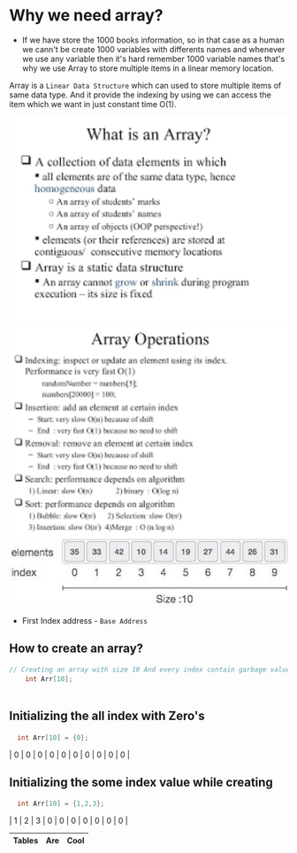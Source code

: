 # Why we need array?
 - If we have store the 1000 books information, so in that case as a human  we cann't be create 1000 variables with differents names and whenever we use any variable
    then it's hard remember 1000 variable names that's why we use Array to store multiple items in a linear memory location.
    
Array is a `Linear Data Structure` which can used to store multiple items of same data type.
And it provide the indexing by using we can access the item which we want in just constant time  O(1).


<img src="https://github.com/manishhedau/Data-Structure-Algorithm/blob/main/1.%20Array/Array_1.png" width="600px" height="auto">

<img src="https://github.com/manishhedau/Data-Structure-Algorithm/blob/main/1.%20Array/Array_2.png" width="600px" height="auto">

<img src="https://github.com/manishhedau/Data-Structure-Algorithm/blob/main/1.%20Array/Array_3.jpg" width="600px" height="auto">


- First Index  address  - `Base Address`

## How to create an array?
```cpp
// Creating an array with size 10 And every index contain garbage values
    int Arr[10];
    
 ```

## Initializing the all index with Zero's

```cpp
  int Arr[10] = {0};
```
| 0 | 0 | 0 | 0 | 0 | 0 | 0 | 0 | 0 | 0 |

## Initializing the some index value while creating

```cpp
  int Arr[10] = {1,2,3};
```
| 1 | 2 | 3 | 0 | 0 | 0 | 0 | 0 | 0 | 0 |



| Tables        | Are           | Cool  |
| ------------- |:-------------:| -----:|

